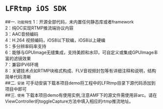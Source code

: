 # `LFRtmp iOS SDK`
##一. `功能特性`
1：开源全部代码，未内置任何静态库或者framework<br/>
2：纯OC实现RTMP推流端协议内容<br/>
3：AAC音频编码<br/>
4：H.264 视频编码，iOS8以下软编，iOS8以上硬编<br/>
5：多分辨率码率支持<br/>
6：能够与GPUImage无缝集成，支持美颜和水印，可自定义或集成GPUImage丰富的滤镜效果<br/>
7：兼容IPV6环境<br/>
8：关键技术点如RTMP块格式构成、FLV音视频封包等有详细注释和说明，结构简单代码清晰<br/>
##二. `安装`
可手动安装下载本项目demo将工程中的LFRtmp目录下源代码添加到项目中即可<br/>
##三. `使用`
下载本项目demo有使用实例,注意AMF下的源文件需使用非arc。请在ViewController的toggleCapture方法中填入相应的rtmp推流地址。
